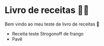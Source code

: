 # Livro de receitas :man_cook:

Bem vindo ao meu teste de livro de receitas :wave:

- Receita teste Strogonoff de frango
- Pavê

